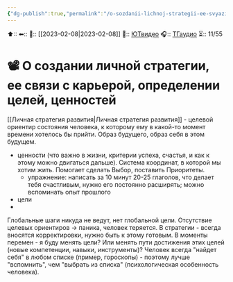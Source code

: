 ```yaml
---
{"dg-publish":true,"permalink":"/o-sozdanii-lichnoj-strategii-ee-svyazi-s-kareroj-opredelenii-czelej-czennostej-podkast/"}
---
```



⬆::
⬅::
📅:: [[2023-02-08\|2023-02-08]] 
🔗:: [ЮТвидео](https://youtu.be/DzoUE2mQ47I)
🎧:: [ТГаудио](https://t.me/openlibaudio/13/118)
⏳:: 11/55

# 📽 О создании личной стратегии, ее связи с карьерой, определении целей, ценностей


[[Личная стратегия развития\|Личная стратегия развития]] - целевой ориентир состояния человека, к которому ему в какой-то момент времени хотелось бы прийти. Образ будущего, образ себя в этом будущем.
- ценности (что важно в жизни, критерии успеха, счастья, и как к этому можно двигаться дальше). Система координат, в которой мы хотим жить. Помогает сделать Выбор, поставить Приоритеты.
	- упражнение: написать за 10 минут 20-25 глаголов, что делает тебя счастливым, нужно его постоянно расширять; можно вспоминать опыт прошлого
- цели
- 

Глобальные шаги никуда не ведут, нет глобальной цели.
Отсутствие целевых ориентиров -> паника, человек теряется.
В стратегии - всегда вносятся корректировки, нужно быть к этому готовым.
В моменты перемен - я буду менять цели? Или менять пути достижения этих целей (новые компетенции, навыки, инструменты)?
Человек всегда "найдет себя" в любом списке (пример, гороскопы) - поэтому лучше "вспомнить", чем "выбрать из списка" (психологическая особенность человека).
